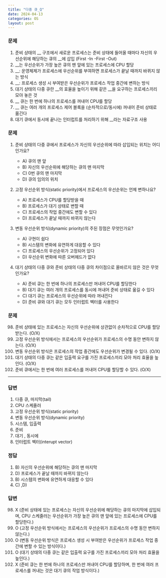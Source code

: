```yaml
---
title: "다중 큐_Q"
date: 2024-04-13
categories: OS
layout: post
---
```

### 문제

1.  준비 상태의 __ 구조에서 새로운 프로세스는 준비 상태에 들어올 때마다 자신의 우선순위에 해당하는 큐의 __에 삽입 (First -In -First -Out)
2. __는 우선순위가 가장 높은 큐의 맨 앞에 있는 프로세스에 CPU 할당 
3. __: 운영체제가 프로세스에 우선순위를 부여하면 프로세스가 끝날 때까지 바뀌지 않는 방식
4. __: 프로세스 생성 시 부여받은 우선순위가 프로세스 작업 중간에 변하는 방식
5. 대기 상태의 다중 큐란 __의 효율을 높이기 위해 같은 __을 요구하는 프로세스끼리 모아 놓은 것
6. __ 큐는 한 번에 하나의 프로세스를 꺼내어 CPU를 할당
7. __ 큐는 여러 개의 프로세스 제어 블록을 (순차적으로/동시에) 꺼내어 준비 상태로 옮긴다
8. 대기 큐에서 동시에 끝나는 인터럽트를 처리하기 위해 __라는 자료구조 사용

### 문제

1.  준비 상태의 다중 큐에서 프로세스가 자신의 우선순위에 따라 삽입되는 위치는 어디인가요?
    
    *   A) 큐의 맨 앞
    *   B) 자신의 우선순위에 해당하는 큐의 맨 마지막
    *   C) 0번 큐의 맨 마지막
    *   D) 큐의 임의의 위치
2.  고정 우선순위 방식(static priority)에서 프로세스의 우선순위는 언제 변하나요?
    
    *   A) 프로세스가 CPU를 할당받을 때
    *   B) 프로세스가 대기 상태로 변할 때
    *   C) 프로세스의 작업 중간에도 변할 수 있다
    *   D) 프로세스가 끝날 때까지 바뀌지 않는다
3.  변동 우선순위 방식(dynamic priority)의 주된 장점은 무엇인가요?
    
    *   A) 구현이 쉽다
    *   B) 시스템의 변화에 유연하게 대응할 수 있다
    *   C) 프로세스의 우선순위가 고정되어 있다
    *   D) 우선순위 변화에 따른 오버헤드가 없다
4.  대기 상태의 다중 큐와 준비 상태의 다중 큐의 차이점으로 올바르지 않은 것은 무엇인가요?
    
    *   A) 준비 큐는 한 번에 하나의 프로세스만 꺼내어 CPU를 할당한다
    *   B) 대기 큐는 여러 개의 프로세스를 동시에 꺼내어 준비 상태로 옮길 수 있다
    *   C) 대기 큐는 프로세스의 우선순위에 따라 꺼내진다
    *   D) 준비 큐와 대기 큐는 모두 인터럽트 벡터를 사용한다


### 문제

98.  준비 상태에 있는 프로세스는 자신의 우선순위에 상관없이 순차적으로 CPU를 할당받는다. (O/X)
99.  고정 우선순위 방식에서는 프로세스의 우선순위가 프로세스의 수명 동안 변하지 않는다. (O/X)
100.  변동 우선순위 방식은 프로세스의 작업 중간에도 우선순위가 변경될 수 있다. (O/X)
101.  대기 상태의 다중 큐는 같은 입출력 요구를 가진 프로세스끼리 모아 처리 효율을 높인다. (O/X)
102.  준비 큐에서는 한 번에 여러 프로세스를 꺼내어 CPU를 할당할 수 있다. (O/X)


<hr>


### 답변

1. 다중 큐, 마지막(tail)
2. CPU 스케줄러
3. 고정 우선순위 방식(static priority)
4. 변동 우선순위 방식(dynamic priority)
5. 시스템, 입출력 
6. 준비
7. 대기 , 동시에
8. 인터럽트 벡터(interupt vector)



### 정답

1.  B) 자신의 우선순위에 해당하는 큐의 맨 마지막
2.  D) 프로세스가 끝날 때까지 바뀌지 않는다
3.  B) 시스템의 변화에 유연하게 대응할 수 있다
4.  C) ,D)



### 답변

98.  X (준비 상태에 있는 프로세스는 자신의 우선순위에 해당하는 큐의 마지막에 삽입되며, CPU 스케줄러는 우선순위가 가장 높은 큐의 맨 앞에 있는 프로세스에 CPU를 할당한다.)
99.  O (고정 우선순위 방식에서는 프로세스의 우선순위가 프로세스의 수명 동안 변하지 않는다.)
100.  O (변동 우선순위 방식은 프로세스 생성 시 부여받은 우선순위가 프로세스 작업 중간에 변할 수 있는 방식이다.)
101.  O (대기 상태의 다중 큐는 같은 입출력 요구를 가진 프로세스끼리 모아 처리 효율을 높인다.)
102.  X (준비 큐는 한 번에 하나의 프로세스만 꺼내어 CPU를 할당하며, 한 번에 여러 프로세스를 꺼내는 것은 대기 큐의 작업 방식이다.)